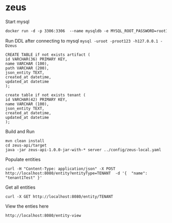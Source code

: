 # zeus

Start mysql
```xml
docker run -d -p 3306:3306  --name mysqldb -e MYSQL_ROOT_PASSWORD=root123 -e MYSQL_DATABASE=zeus -d mysql:5.7
```
Run DDL after connecting to mysql
`mysql -uroot -proot123 -h127.0.0.1 -Dzeus`

```
CREATE TABLE if not exists artifact (
id VARCHAR(36) PRIMARY KEY,
name VARCHAR (100),
path VARCHAR (200),
json_entity TEXT,
created_at datetime,
updated_at datetime
);

create table if not exists tenant (
id VARCHAR(42) PRIMARY KEY,
name VARCHAR (100),
json_entity TEXT,
created_at datetime,
updated_at datetime
);
```

Build and Run
```
mvn clean install
cd zeus-api/target
java -jar zeus-api-1.0.0-jar-with-* server ../config/zeus-local.yaml
```

Populate entities
```
curl -H "Content-Type: application/json" -X POST http://localhost:8080/entity?entityType=TENANT  -d '{  "name": "tenant1Test" }'
```

Get all entities
```
curl -X GET http://localhost:8080/entity/TENANT
```

View the enties here
```
http://localhost:8080/entity-view
```
